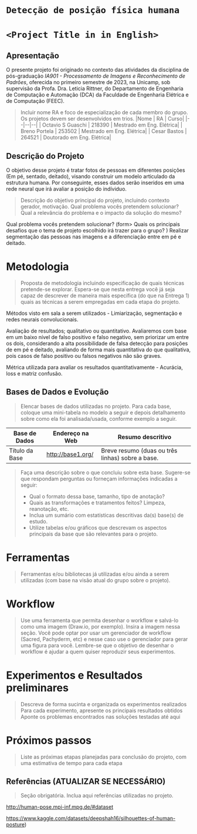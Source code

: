 # `Detecção de posição física humana`
# `<Project Title in in English>`

## Apresentação

O presente projeto foi originado no contexto das atividades da disciplina de pós-graduação *IA901 - Processamento de Imagens e Reconhecimento de Padrões*, 
oferecida no primeiro semestre de 2023, na Unicamp, sob supervisão da Profa. Dra. Leticia Rittner, do Departamento de Engenharia de Computação e Automação (DCA) da Faculdade de Engenharia Elétrica e de Computação (FEEC).

> Incluir nome RA e foco de especialização de cada membro do grupo. Os projetos devem ser desenvolvidos em trios.
> |Nome  | RA | Curso|
> |--|--|--|
> | Octavio S Guaschi  | 218390  | Mestrado em Eng. Elétrica|
> | Breno Portela  | 253502  | Mestrado em Eng. Elétrica|
> | Cesar Bastos  | 264521  | Doutorado em Eng. Elétrica|


## Descrição do Projeto

O objetivo desse projeto é tratar fotos de pessoas em diferentes posições (Em pé, sentado, deitado), visando construir um modelo articulado da estrutura humana. Por conseguinte, esses dados serão inseridos em uma rede neural que irá avaliar a posição do indíviduo.

> Descrição do objetivo principal do projeto, incluindo contexto gerador, motivação.
> Qual problema vocês pretendem solucionar? 
> Qual a relevância do problema e o impacto da solução do mesmo?

Qual problema vocês pretendem solucionar? 
(form> Quais os principais desafios que o tema de projeto escolhido irá trazer para o grupo? )
Realizar segmentação das pessoas nas imagens e a diferenciação entre em pé e deitado.

# Metodologia
> Proposta de metodologia incluindo especificação de quais técnicas pretende-se explorar. Espera-se que nesta entrega você já seja capaz de descrever de maneira mais específica (do que na Entrega 1) quais as técnicas a serem empregadas em cada etapa do projeto.

Métodos visto em sala a serem utilizados - Limiarização, segmentação e redes neurais convolucionais.


Avaliação de resultados; qualitativo ou quantitativo. 
Avaliaremos com base em um baixo nível de falso positivo e falso negativo, sem priorizar um entre os dois, considerando a alta possibilidade de falsa detecção para posições de em pé e deitado, avaliando de forma mais quantitativa do que qualitativa, pois casos de falso positivo ou falsos negativos não são graves.

Métrica utilizada para avaliar os resultados quantitativamente - Acurácia, loss e matriz confusão.


## Bases de Dados e Evolução
> Elencar bases de dados utilizadas no projeto.
> Para cada base, coloque uma mini-tabela no modelo a seguir e depois detalhamento sobre como ela foi analisada/usada, conforme exemplo a seguir.

Base de Dados | Endereço na Web | Resumo descritivo
----- | ----- | -----
Título da Base | http://base1.org/ | Breve resumo (duas ou três linhas) sobre a base.

> Faça uma descrição sobre o que concluiu sobre esta base. Sugere-se que respondam perguntas ou forneçam informações indicadas a seguir:
> * Qual o formato dessa base, tamanho, tipo de anotação?
> * Quais as transformações e tratamentos feitos? Limpeza, reanotação, etc.
> * Inclua um sumário com estatísticas descritivas da(s) base(s) de estudo.
> * Utilize tabelas e/ou gráficos que descrevam os aspectos principais da base que são relevantes para o projeto.

# Ferramentas
> Ferramentas e/ou bibliotecas já utilizadas e/ou ainda a serem utilizadas (com base na visão atual do grupo sobre o projeto).

# Workflow
> Use uma ferramenta que permita desenhar o workflow e salvá-lo como uma imagem (Draw.io, por exemplo). Insira a imagem nessa seção.
> Você pode optar por usar um gerenciador de workflow (Sacred, Pachyderm, etc) e nesse caso use o gerenciador para gerar uma figura para você.
> Lembre-se que o objetivo de desenhar o workflow é ajudar a quem quiser reproduzir seus experimentos. 

# Experimentos e Resultados preliminares
> Descreva de forma sucinta e organizada os experimentos realizados
> Para cada experimento, apresente os principais resultados obtidos
> Aponte os problemas encontrados nas soluções testadas até aqui

# Próximos passos
> Liste as próximas etapas planejadas para conclusão do projeto, com uma estimativa de tempo para cada etapa

## Referências (ATUALIZAR SE NECESSÁRIO)
> Seção obrigatória. Inclua aqui referências utilizadas no projeto.

http://human-pose.mpi-inf.mpg.de/#dataset

https://www.kaggle.com/datasets/deepshah16/silhouettes-of-human-posture)
